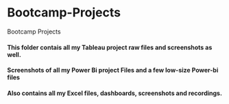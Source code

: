 # Bootcamp-Projects
Bootcamp Projects
#### This folder contais  all my Tableau project raw files and screenshots as well.
#### Screenshots of all my Power Bi project Files and a few low-size Power-bi files
#### Also contains all my Excel files, dashboards, screenshots and recordings.
